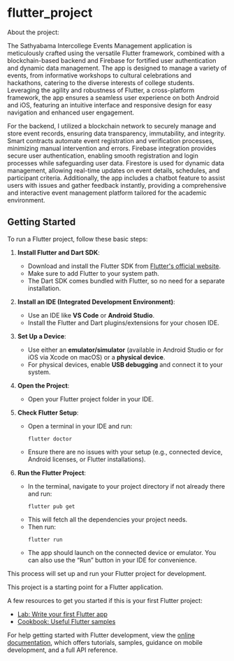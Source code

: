 # flutter_project

About the project:

The Sathyabama Intercollege Events Management application is meticulously crafted using the versatile Flutter framework, combined with a blockchain-based backend and Firebase for fortified user authentication and dynamic data management. The app is designed to manage a variety of events, from informative workshops to cultural celebrations and hackathons, catering to the diverse interests of college students. Leveraging the agility and robustness of Flutter, a cross-platform framework, the app ensures a seamless user experience on both Android and iOS, featuring an intuitive interface and responsive design for easy navigation and enhanced user engagement.

For the backend, I utilized a blockchain network to securely manage and store event records, ensuring data transparency, immutability, and integrity. Smart contracts automate event registration and verification processes, minimizing manual intervention and errors. Firebase integration provides secure user authentication, enabling smooth registration and login processes while safeguarding user data. Firestore is used for dynamic data management, allowing real-time updates on event details, schedules, and participant criteria. Additionally, the app includes a chatbot feature to assist users with issues and gather feedback instantly, providing a comprehensive and interactive event management platform tailored for the academic environment.

## Getting Started
To run a Flutter project, follow these basic steps:

1. **Install Flutter and Dart SDK**:
   - Download and install the Flutter SDK from [Flutter's official website](https://flutter.dev).
   - Make sure to add Flutter to your system path.
   - The Dart SDK comes bundled with Flutter, so no need for a separate installation.

2. **Install an IDE (Integrated Development Environment)**:
   - Use an IDE like **VS Code** or **Android Studio**.
   - Install the Flutter and Dart plugins/extensions for your chosen IDE.

3. **Set Up a Device**:
   - Use either an **emulator/simulator** (available in Android Studio or for iOS via Xcode on macOS) or a **physical device**.
   - For physical devices, enable **USB debugging** and connect it to your system.

4. **Open the Project**:
   - Open your Flutter project folder in your IDE.

5. **Check Flutter Setup**:
   - Open a terminal in your IDE and run:
     ```
     flutter doctor
     ```
   - Ensure there are no issues with your setup (e.g., connected device, Android licenses, or Flutter installations).

6. **Run the Flutter Project**:
   - In the terminal, navigate to your project directory if not already there and run:
     ```
     flutter pub get
     ```
   - This will fetch all the dependencies your project needs.
   - Then run:
     ```
     flutter run
     ```
   - The app should launch on the connected device or emulator. You can also use the “Run” button in your IDE for convenience.

This process will set up and run your Flutter project for development.

This project is a starting point for a Flutter application.

A few resources to get you started if this is your first Flutter project:

- [Lab: Write your first Flutter app](https://docs.flutter.dev/get-started/codelab)
- [Cookbook: Useful Flutter samples](https://docs.flutter.dev/cookbook)

For help getting started with Flutter development, view the
[online documentation](https://docs.flutter.dev/), which offers tutorials,
samples, guidance on mobile development, and a full API reference.
